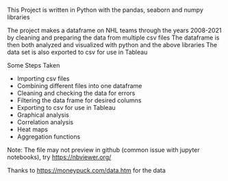 This Project is written in Python with the pandas, seaborn and numpy libraries

The project makes a dataframe on NHL teams through the years 2008-2021 by cleaning and preparing the data from multiple csv files
The dataframe is then both analyzed and visualized with python and the above libraries
The data set is also exported to csv for use in Tableau

Some Steps Taken
- Importing csv files
- Combining different files into one dataframe
- Cleaning and checking the data for errors
- Filtering the data frame for desired columns
- Exporting to csv for use in Tableau
- Graphical analysis
- Correlation analysis
- Heat maps
- Aggregation functions

Note: The file may not preview in github (common issue with jupyter notebooks), try https://nbviewer.org/

Thanks to https://moneypuck.com/data.htm for the data
